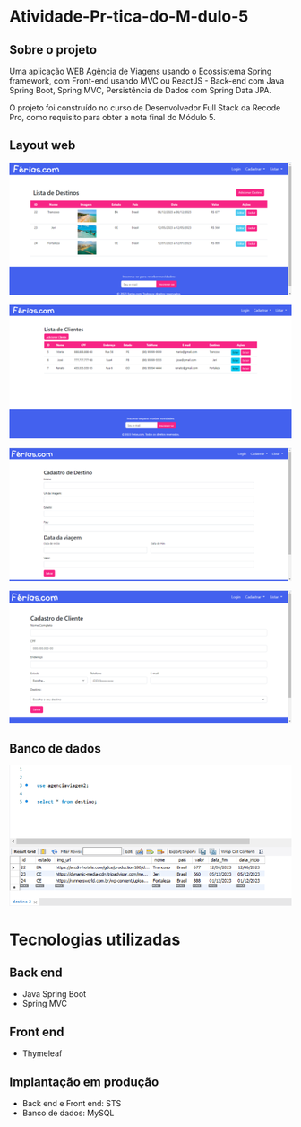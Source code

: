 # Atividade-Pr-tica-do-M-dulo-5
## Sobre o projeto

Uma aplicação WEB Agência de Viagens usando o Ecossistema Spring framework, com Front-end usando MVC ou ReactJS - Back-end com Java Spring Boot, Spring MVC, Persistência de Dados com Spring Data JPA. 

O projeto foi construído no curso de Desenvolvedor Full Stack da Recode Pro, como requisito para obter a nota final do Módulo 5.

## Layout web
![Web 1](assets/ListaDestino.png)

![Web 2](assets/ListaClientes.png)

![Web 3](assets/CadastrarDestino.png)

![Web 4](assets/CadastrarCliente.png)

## Banco de dados
![Web 1](assets/bancodedadosSQL.png)

# Tecnologias utilizadas
## Back end
- Java Spring Boot
- Spring MVC

## Front end
- Thymeleaf

## Implantação em produção
- Back end e Front end: STS
- Banco de dados: MySQL
